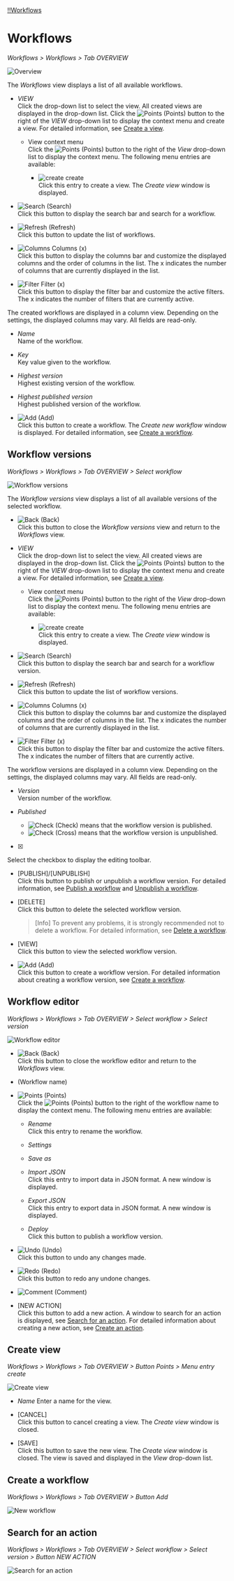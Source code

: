 [!!Workflows](ActindoWorkFlow)

# Workflows

*Workflows > Workflows > Tab OVERVIEW*

![Overview](/Assets/Screenshots/ActindoWorkFlow/Workflows/Workflows.png "[Overview]")

The *Workflows* view displays a list of all available workflows.

- *VIEW*  
Click the drop-down list to select the view. All created views are displayed in the drop-down list. Click the ![Points](/Assets/Icons/Points01.png "[Points]") (Points) button to the right of the *VIEW* drop-down list to display the context menu and create a view. For detailed information, see [Create a view](#create-a-view).

  - View context menu  
  Click the ![Points](/Assets/Icons/Points01.png "[Points]") (Points) button to the right of the *View* drop-down list to display the context menu. The following menu entries are available:

    - ![create](/Assets/Icons/Plus06.png "[create]") create  
    Click this entry to create a view. The *Create view* window is displayed.

[comment]: <> (Oli: View context menu - im Moment nur Create Option. Edit und andere Optionen geplant?)

  - ![Search](/Assets/Icons/Search.png "[Search]") (Search)  
    Click this button to display the search bar and search for a workflow.

  - ![Refresh](/Assets/Icons/Refresh01.png "[Refresh]") (Refresh)  
    Click this button to update the list of workflows.

  - ![Columns](/Assets/Icons/Columns.png "[Columns]") Columns (x)  
    Click this button to display the columns bar and customize the displayed columns and the order of columns in the list. The x indicates the number of columns that are currently displayed in the list.

  - ![Filter](/Assets/Icons/Filter.png "[Filter]") Filter (x)  
    Click this button to display the filter bar and customize the active filters. The x indicates the number of filters that are currently active.

[comment]: <> (OLI: ADD FILTER button funktioniert noch nicht?)

The created workflows are displayed in a column view. Depending on the settings, the displayed columns may vary. All fields are read-only.

- *Name*  
  Name of the workflow.

- *Key*  
  Key value given to the workflow.

- *Highest version*  
  Highest existing version of the workflow.

- *Highest published version*  
  Highest published version of the workflow.

[comment]: <> (OLI: Was ist ein "Key"? Wie kann man es kurz beschreiben/definieren? Unterschied zu Name?)

- ![Add](/Assets/Icons/Plus01.png "[Add]") (Add)  
Click this button to create a workflow. The *Create new workflow* window is displayed. For detailed information, see [Create a workflow](#create-a-workflow).


## Workflow versions

*Workflows > Workflows > Tab OVERVIEW > Select workflow*

![Workflow versions](/Assets/Screenshots/ActindoWorkFlow/Workflows/WorkflowVersions.png "[Workflow versions]")


The *Workflow versions* view displays a list of all available  versions of the selected workflow.

- ![Back](/Assets/Icons/Back02.png "[Back]") (Back)  
Click this button to close the *Workflow versions* view and return to the *Workflows* view.

- *VIEW*  
Click the drop-down list to select the view. All created views are displayed in the drop-down list. Click the ![Points](/Assets/Icons/Points01.png "[Points]") (Points) button to the right of the *VIEW* drop-down list to display the context menu and create a view. For detailed information, see [Create a view](#create-a-view).

  - View context menu  
  Click the ![Points](/Assets/Icons/Points01.png "[Points]") (Points) button to the right of the *View* drop-down list to display the context menu. The following menu entries are available:

    - ![create](/Assets/Icons/Plus06.png "[create]") create  
    Click this entry to create a view. The *Create view* window is displayed.

[comment]: <> (Oli: View context menu - im Moment nur Create Option. Edit und andere Optionen geplant?)

  - ![Search](/Assets/Icons/Search.png "[Search]") (Search)  
    Click this button to display the search bar and search for a workflow version.

  [comment]: <> (Oli: Dafür gedacht? Scheint nicht wirklich zu funktionieren)

  - ![Refresh](/Assets/Icons/Refresh01.png "[Refresh]") (Refresh)  
    Click this button to update the list of workflow versions.

  - ![Columns](/Assets/Icons/Columns.png "[Columns]") Columns (x)  
    Click this button to display the columns bar and customize the displayed columns and the order of columns in the list. The x indicates the number of columns that are currently displayed in the list.

  - ![Filter](/Assets/Icons/Filter.png "[Filter]") Filter (x)  
    Click this button to display the filter bar and customize the active filters. The x indicates the number of filters that are currently active.

The workflow versions are displayed in a column view. Depending on the settings, the displayed columns may vary. All fields are read-only.

- *Version*  
  Version number of the workflow.

- *Published*  
  - ![Check](/Assets/Icons/Check.png "[Check]") (Check) means that the workflow version is published.
  - ![Check](/Assets/Icons/Cross02.png "[Cross]") (Cross) means that the workflow version is unpublished.


- [x]  
Select the checkbox to display the editing toolbar.

[comment]: <> (Screenshot mit editing toolbar?)

- [PUBLISH]/[UNPUBLISH]  
Click this button to publish or unpublish a workflow version. For detailed information, see [Publish a workflow](/ActindoWorkFlow/Operation/01_ManageWorkflows.md#publish-a-workflow) and [Unpublish a workflow](/ActindoWorkFlow/Operation/01_ManageWorkflows.md#unpublish-a-workflow).

- [DELETE]  
Click this button to delete the selected workflow version.  

  > [Info] To prevent any problems, it is strongly recommended not to delete a workflow. For detailed information, see [Delete a workflow](ActindoWorkFlow/Operation/01_ManageWorkflows.md#delete-a-workflow).

- [VIEW]  
Click this button to view the selected workflow version.

[comment]: <> (Oli: Button DELETE ist i.d.R. ein "Trash" Symbol. Button VIEW funktioniert nicht)


- ![Add](/Assets/Icons/Plus01.png "[Add]") (Add)  
Click this button to create a workflow version. For detailed information about creating a workflow version, see [Create a workflow](#create-a-workflow).

[comment]: <> (Oli: Add button in Workflow versions funktioniert nicht. Bug oder kommt noch? Create new workflow Fenster nach klicken angezeigt? Anderes Fenster? Prozedur genauso wie Create worflow?)


## Workflow editor

*Workflows > Workflows > Tab OVERVIEW > Select workflow > Select version*

![Workflow editor](/Assets/Screenshots/ActindoWorkFlow/Workflows/WorkflowEditor.png "[Workflow editor]")

- ![Back](/Assets/Icons/Back02.png "[Back]") (Back)  
Click this button to close the workflow editor and return to the *Workflows* view.

[comment]: <> (Oli: Back button, oben links, nachdem man eine Workflow version ausgewählt hat: Sollte es nicht zurück zu Workflows versions gehen?)

- (Workflow name)

-  ![Points](/Assets/Icons/Points02.png "[Points]") (Points)  
Click the ![Points](/Assets/Icons/Points02.png "[Points]") (Points) button to the right of the workflow name to display the context menu. The following menu entries are available:

    - *Rename*  
    Click this entry to rename the workflow.

    - *Settings*

    - *Save as*

    - *Import JSON*  
    Click this entry to import data in JSON format. A new window is displayed.

    - *Export JSON*  
    Click this entry to export data in JSON format. A new window is displayed.

    - *Deploy*  
    Click this button to publish a workflow version.


  [comment]: <> (Oli: Context menu options not working yet, except for Import/Export JSON. Beim klicken wird eine Datei in einer neuen Fenster  angezeigt. Bleiben alle Funktionen? JSON Fenster beschrieben? Kann der User da was einstellen? Unterschied zwischen Deploy und Publish?)

- ![Undo](/Assets/Icons/Undo02.png "[Undo]") (Undo)  
  Click this button to undo any changes made.

- ![Redo](/Assets/Icons/Redo.png "[Redo]") (Redo)  
  Click this button to redo any undone changes.

- ![Comment](/Assets/Icons/Comment.png "[Comment]") (Comment)

[comment]: <> (OLI: "Comment" button? Was macht es?)

- [NEW ACTION]  
  Click this button to add a new action. A window to search for an action is displayed, see [Search for an action](#search-for-an-action). For detailed information about creating a new action, see [Create an action](ActindoWorkFlow/Operation/01_ManageWorkflows.md#create-an-action).


## Create view

*Workflows > Workflows > Tab OVERVIEW > Button Points > Menu entry create*

![Create view](/Assets/Screenshots/ActindoWorkFlow/Workflows/CreateView.png "[Create view]")

- *Name*
Enter a name for the view.

- [CANCEL]  
Click this button to cancel creating a view. The *Create view* window is closed.

- [SAVE]  
Click this button to save the new view. The *Create view* window is closed. The view is saved and displayed in the *View* drop-down list.


## Create a workflow

*Workflows > Workflows > Tab OVERVIEW > Button Add*

![New workflow](/Assets/Screenshots/ActindoWorkFlow/Workflows/NewWorkflow.png "[New workflow]")


## Search for an action

*Workflows > Workflows > Tab OVERVIEW > Select workflow > Select version > Button NEW ACTION*

![Search for an action](/Assets/Screenshots/ActindoWorkFlow/Workflows/SearchAction.png "[Search for an action]")
